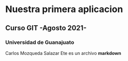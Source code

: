 # Nuestra primera aplicacion 
## Curso GIT -Agosto 2021-
### Universidad de Guanajuato 
Carlos Mozqueda Salazar
Ete es un archivo **markdown**
